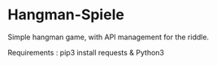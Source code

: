 # Hangman-Spiele

Simple hangman game, with API management for the riddle.

Requirements : pip3 install requests & Python3
